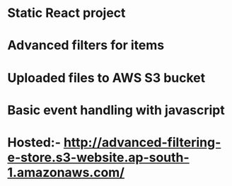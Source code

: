 # Static React project

# Advanced filters for items 

# Uploaded files to AWS S3 bucket

# Basic event handling with javascript

# Hosted:- http://advanced-filtering-e-store.s3-website.ap-south-1.amazonaws.com/

